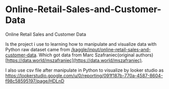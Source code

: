 # Online-Retail-Sales-and-Customer-Data
Online Retail Sales and Customer Data

Is the project i use to learning how to manipulate and visualize data with Python raw dataset came from [/kaggle/input/online-retail-sales-and-customer-data](https://www.kaggle.com/datasets/thedevastator/online-retail-sales-and-customer-data). Which got data from Marc Szafraniec(original authors) [https://data.world/mszafraniec](https://data.world/mszafraniec).

I also use csv file after manipulate in Python to visualize by looker studio as https://lookerstudio.google.com/u/0/reporting/091f187b-770a-4587-8604-f98c58595197/page/HDLnD
